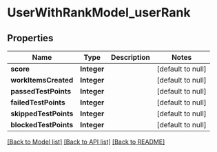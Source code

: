 # UserWithRankModel_userRank
## Properties

| Name | Type | Description | Notes |
|------------ | ------------- | ------------- | -------------|
| **score** | **Integer** |  | [default to null] |
| **workItemsCreated** | **Integer** |  | [default to null] |
| **passedTestPoints** | **Integer** |  | [default to null] |
| **failedTestPoints** | **Integer** |  | [default to null] |
| **skippedTestPoints** | **Integer** |  | [default to null] |
| **blockedTestPoints** | **Integer** |  | [default to null] |

[[Back to Model list]](../README.md#documentation-for-models) [[Back to API list]](../README.md#documentation-for-api-endpoints) [[Back to README]](../README.md)

